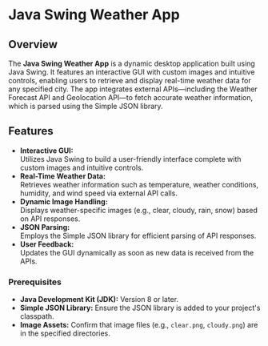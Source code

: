 # Java Swing Weather App

## Overview
The **Java Swing Weather App** is a dynamic desktop application built using Java Swing. It features an interactive GUI with custom images and intuitive controls, enabling users to retrieve and display real-time weather data for any specified city. The app integrates external APIs—including the Weather Forecast API and Geolocation API—to fetch accurate weather information, which is parsed using the Simple JSON library.

## Features
- **Interactive GUI:**  
  Utilizes Java Swing to build a user-friendly interface complete with custom images and intuitive controls.
- **Real-Time Weather Data:**  
  Retrieves weather information such as temperature, weather conditions, humidity, and wind speed via external API calls.
- **Dynamic Image Handling:**  
  Displays weather-specific images (e.g., clear, cloudy, rain, snow) based on API responses.
- **JSON Parsing:**  
  Employs the Simple JSON library for efficient parsing of API responses.
- **User Feedback:**  
  Updates the GUI dynamically as soon as new data is received from the APIs.

### Prerequisites
- **Java Development Kit (JDK):** Version 8 or later.
- **Simple JSON Library:** Ensure the JSON library is added to your project's classpath.
- **Image Assets:** Confirm that image files (e.g., `clear.png`, `cloudy.png`) are in the specified directories.

